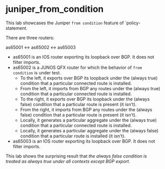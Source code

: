 # juniper_from_condition

This lab showcases the Juniper `from condition` feature of `policy-statement.

There are three routers:

as65001 <-> as65002 <-> as65003

- as65001 is an IOS router exporting its loopback over BGP. It does not filter imports.
- as65002 is a JUNOS QFX router for which the behavior of `from condition` is under test.
  - To the left, it exports over BGP its loopback under the (always true) condition that a particular connected route is installed.
  - From the left, it imports from BGP any routes under the (always true) condition that a particular connected route is installed.
  - To the right, it exports over BGP its loopback under the (always false) condition that a particular route is present (it isn't).
  - From the right, it imports from BGP any routes under the (always false) condition that a particular route is present (it isn't).
  - Locally, it generates a particular aggregate under the (always true) condition that a particular connected route is installed.
  - Locally, it generates a particular aggregate under the (always false) condition that a particular route is installed (it isn't).
- as65003 is an IOS router exporting its loopback over BGP. It does not filter imports.

This lab shows the surprising result that _the always false condition is treated as always true under all contexts except BGP export_.
